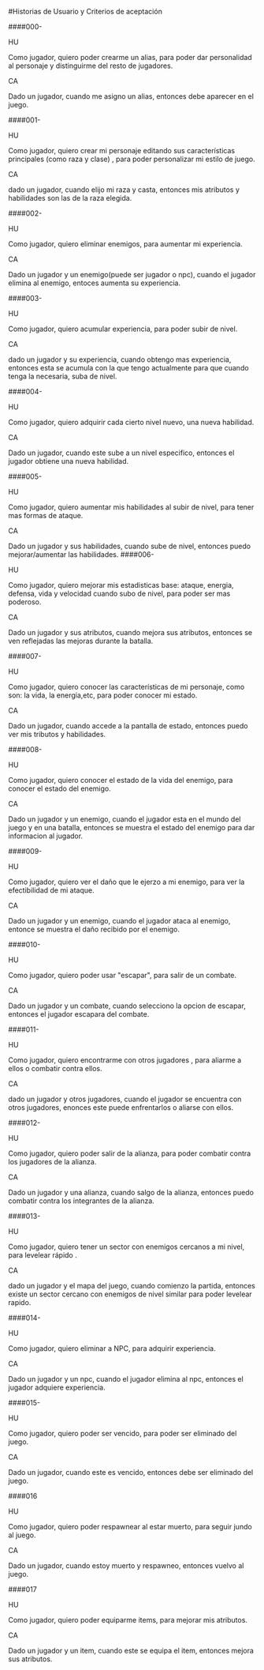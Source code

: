 #Historias de Usuario y Criterios de aceptación



####000-

HU

Como jugador, 
quiero poder crearme un alias,
para poder dar personalidad al personaje y distinguirme del resto de jugadores.

CA

Dado un jugador,
cuando me asigno un alias,
entonces debe aparecer en el juego.

####001-

HU

Como jugador, 
quiero crear mi personaje editando sus características principales (como raza y clase) ,
para poder personalizar mi estilo de juego.

CA

dado un jugador,
cuando elijo mi raza y casta,
entonces mis atributos y habilidades son las de la raza elegida.

####002-

HU

Como jugador, 
quiero eliminar enemigos,
para aumentar mi experiencia.

CA

Dado un jugador y un enemigo(puede ser jugador o npc),
cuando el jugador elimina al enemigo,
entoces aumenta su experiencia.

####003-

HU

Como jugador, 
quiero acumular experiencia,
para poder subir de nivel.

CA

dado un jugador y su experiencia,
cuando obtengo mas experiencia,
entonces esta se acumula con la que tengo actualmente para que cuando tenga la necesaria, suba de nivel.

####004-

HU

Como jugador, 
quiero adquirir cada cierto nivel nuevo,
una nueva habilidad.

CA

Dado un jugador,
cuando este sube a un nivel especifico,
entonces el jugador obtiene una nueva habilidad.

####005-

HU

Como jugador, 
quiero aumentar mis habilidades al subir de nivel,
para tener mas formas de ataque.

CA

Dado un jugador y sus habilidades,
cuando sube de nivel,
entonces puedo mejorar/aumentar las habilidades.
####006-

HU

Como jugador, 
quiero mejorar mis estadisticas base: ataque, energia, defensa, vida y velocidad cuando subo de nivel, 
para poder ser mas poderoso.

CA

Dado un jugador y sus atributos,
cuando mejora sus atributos,
entonces se ven reflejadas las mejoras durante la batalla.

####007-

HU

Como jugador,
quiero conocer las características de mi personaje, como son: la vida, la energía,etc,
para poder conocer mi estado.

CA

Dado un jugador,
cuando accede a la pantalla de estado,
entonces puedo ver mis tributos y habilidades.

####008-

HU

Como jugador, 
quiero conocer el estado de la vida del enemigo,
para conocer el estado del enemigo.

CA

Dado un jugador y un enemigo,
cuando el jugador esta en el mundo del juego y en una batalla,
entonces se muestra el estado del enemigo para dar informacion al jugador.

####009-

HU

Como jugador, 
quiero ver el daño que le ejerzo a mi enemigo,
para ver la efectibilidad de mi ataque.

CA

Dado un jugador y un enemigo,
cuando el jugador ataca al enemigo,
entonce se muestra el daño recibido por el enemigo.

####010-

HU

Como jugador, 
quiero poder usar "escapar",
para salir de un combate.

CA

Dado un jugador y un combate,
cuando selecciono la opcion de escapar,
entonces el jugador escapara del combate.

####011-

HU

Como jugador, 
quiero encontrarme con otros jugadores ,
para aliarme a ellos o combatir contra ellos.

CA

dado un jugador y otros jugadores,
cuando el jugador se encuentra con otros jugadores,
enonces este puede enfrentarlos o aliarse con ellos.

####012-

HU

Como jugador, 
quiero poder salir de la alianza,
para poder combatir contra los jugadores de la alianza.

CA

Dado un jugador y una alianza,
cuando salgo de la alianza,
entonces puedo combatir contra los integrantes de la alianza.


####013-

HU

Como jugador,
quiero tener un sector con enemigos cercanos a mi nivel,
para levelear rápido .

CA

dado un jugador y el mapa del juego,
cuando comienzo la partida,
entonces existe un sector cercano con enemigos de nivel similar para poder levelear rapido.

####014-

HU

Como jugador, 
quiero eliminar a NPC,
para adquirir experiencia.

CA

Dado un jugador y un npc,
cuando el jugador elimina al npc,
entonces el jugador adquiere experiencia.

####015-

HU

Como jugador, 
quiero poder ser vencido,
para poder ser eliminado del juego.

CA

Dado un jugador,
cuando este es vencido,
entonces debe ser eliminado del juego.

####016

HU

Como jugador,
quiero poder respawnear al estar muerto, 
para seguir jundo al juego.

CA

Dado un jugador,
cuando estoy muerto y respawneo,
entonces vuelvo al juego.

####017

HU

Como jugador,
quiero poder equiparme items,
para mejorar mis atributos.

CA

Dado un jugador y un item,
cuando este se equipa el item,
entonces mejora sus atributos.


